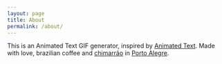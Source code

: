 ```yaml
---
layout: page
title: About
permalink: /about/
---
```


This is an Animated Text GIF generator, inspired by [Animated Text](https://knowyourmeme.com/memes/animated-text). Made with love, brazilian coffee and [chimarrão](https://en.wikipedia.org/wiki/Mate_(drink)) in [Porto Alegre](https://en.wikipedia.org/wiki/Porto_Alegre).
